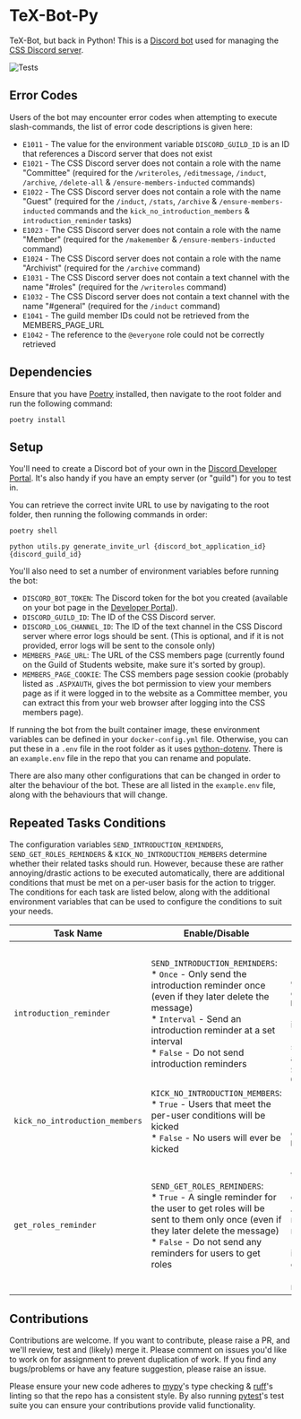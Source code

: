 # TeX-Bot-Py

TeX-Bot, but back in Python! This is a [Discord bot](https://discord.com/build/app-developers) used for managing the [CSS Discord server](https://cssbham.com/discord).

![Tests](https://github.com/CSSUoB/TeX-Bot-Py-V2/actions/workflows/tests.yml/badge.svg)

## Error Codes

Users of the bot may encounter error codes when attempting to execute slash-commands, the list of error code descriptions is given here:

* `E1011` - The value for the environment variable `DISCORD_GUILD_ID` is an ID that references a Discord server that does not exist
* `E1021` - The CSS Discord server does not contain a role with the name "Committee" (required for the `/writeroles`, `/editmessage`, `/induct`, `/archive`, `/delete-all` & `/ensure-members-inducted` commands)
* `E1022` - The CSS Discord server does not contain a role with the name "Guest" (required for the `/induct`, `/stats`, `/archive` & `/ensure-members-inducted` commands and the `kick_no_introduction_members` & `introduction_reminder` tasks)
* `E1023` - The CSS Discord server does not contain a role with the name "Member" (required for the `/makemember` & `/ensure-members-inducted` command)
* `E1024` - The CSS Discord server does not contain a role with the name "Archivist" (required for the `/archive` command)
* `E1031` - The CSS Discord server does not contain a text channel with the name "#roles" (required for the `/writeroles` command)
* `E1032` - The CSS Discord server does not contain a text channel with the name "#general" (required for the `/induct` command)
* `E1041` - The guild member IDs could not be retrieved from the MEMBERS_PAGE_URL
* `E1042` - The reference to the `@everyone` role could not be correctly retrieved

## Dependencies

Ensure that you have [Poetry](https://python-poetry.org/) installed, then navigate to the root folder and run the following command:

```shell
poetry install
```

## Setup

You'll need to create a Discord bot of your own in the [Discord Developer Portal](https://discord.com/developers/applications). It's also handy if you have an empty server (or "guild") for you to test in.

You can retrieve the correct invite URL to use by navigating to the root folder, then running the following commands in order:

```shell
poetry shell
```

```shell
python utils.py generate_invite_url {discord_bot_application_id} {discord_guild_id}
```

You'll also need to set a number of environment variables before running the bot:

* `DISCORD_BOT_TOKEN`: The Discord token for the bot you created (available on your bot page in the [Developer Portal](https://discord.com/developers/applications)).
* `DISCORD_GUILD_ID`: The ID of the CSS Discord server.
* `DISCORD_LOG_CHANNEL_ID`: The ID of the text channel in the CSS Discord server where error logs should be sent. (This is optional, and if it is not provided, error logs will be sent to the console only)
* `MEMBERS_PAGE_URL`: The URL of the CSS members page (currently found on the Guild of Students website, make sure it's sorted by group).
* `MEMBERS_PAGE_COOKIE`: The CSS members page session cookie (probably listed as `.ASPXAUTH`, gives the bot permission to view your members page as if it were logged in to the website as a Committee member, you can extract this from your web browser after logging into the CSS members page).

If running the bot from the built container image, these environment variables can be defined in your `docker-config.yml` file. Otherwise, you can put these in a `.env` file in the root folder as it uses [python-dotenv](https://saurabh-kumar.com/python-dotenv/). There is an `example.env` file in the repo that you can rename and populate.

There are also many other configurations that can be changed in order to alter the behaviour of the bot. These are all listed in the `example.env` file, along with the behaviours that will change.

## Repeated Tasks Conditions

The configuration variables `SEND_INTRODUCTION_REMINDERS`, `SEND_GET_ROLES_REMINDERS` & `KICK_NO_INTRODUCTION_MEMBERS` determine whether their related tasks should run. However, because these are rather annoying/drastic actions to be executed automatically, there are additional conditions that must be met on a per-user basis for the action to trigger. The conditions for each task are listed below, along with the additional environment variables that can be used to configure the conditions to suit your needs.

| Task Name                      | Enable/Disable                                                                                                                                                                                                                                       | Per-User Conditions                                                                                                                                                                                                                                                                                                                                                                        | Scheduled Interval                                                                                                                                                                                                                                                                |
|--------------------------------|------------------------------------------------------------------------------------------------------------------------------------------------------------------------------------------------------------------------------------------------------|--------------------------------------------------------------------------------------------------------------------------------------------------------------------------------------------------------------------------------------------------------------------------------------------------------------------------------------------------------------------------------------------|-----------------------------------------------------------------------------------------------------------------------------------------------------------------------------------------------------------------------------------------------------------------------------------|
| `introduction_reminder`        | `SEND_INTRODUCTION_REMINDERS`:<br/>* `Once` - Only send the introduction reminder once (even if they later delete the message)<br/>* `Interval` - Send an introduction reminder at a set interval<br/>* `False` - Do not send introduction reminders | * The user has not been inducted (does not have the Guest role)<br/>* The time since the user joined is greater than the maximum out of 1 day or one third of `KICK_NO_INTRODUCTION_MEMBERS_DELAY`<br/>* The user has not opted out of introduction reminders<br/>* The user has not already been sent an introduction reminder (only applied when `SEND_INTRODUCTION_REMINDERS` == `Once` | The interval of time between this task running is determined by `INTRODUCTION_REMINDER_INTERVAL`. (When `SEND_INTRODUCTION_REMINDERS` == `Once`, all users will still be checked at this interval just not sent a message if they have already been sent an introduction reminder |
| `kick_no_introduction_members` | `KICK_NO_INTRODUCTION_MEMBERS`:<br/>* `True` - Users that meet the per-user conditions will be kicked<br/>* `False` - No users will ever be kicked                                                                                                   | * The user has not been inducted (does not have the Guest role)<br/>* The time since the user joined is greater than `KICK_NO_INTRODUCTION_MEMBERS_DELAY`                                                                                                                                                                                                                                  | This task is run every 24 hours                                                                                                                                                                                                                                                   |
| `get_roles_reminder`           | `SEND_GET_ROLES_REMINDERS`:<br/>* `True` - A single reminder for the user to get roles will be sent to them only once (even if they later delete the message)<br/>* `False` - Do not send any reminders for users to get roles                       | * The user has been inducted (has the Guest role)<br/>* The user does not have any of the opt-in roles (E.g. First Year or Anime) (having the green Member role or even the Committee role makes no difference)<br/>* The time since the user was inducted (gained the guest role) is greater than 1 day<br/>* The user has not yet been sent a reminder to get roles                      | The interval of time between this task running is determined by `GET_ROLES_REMINDER_INTERVAL`                                                                                                                                                                                     |

## Contributions

Contributions are welcome. If you want to contribute, please raise a PR, and we'll review, test and (likely) merge it. Please comment on issues you'd like to work on for assignment to prevent duplication of work. If you find any bugs/problems or have any feature suggestion, please raise an issue.

Please ensure your new code adheres to [mypy](https://www.mypy-lang.org/)'s type checking & [ruff](https://ruff.rs/)'s linting so that the repo has a consistent style. By also running [pytest]()'s test suite you can ensure your contributions provide valid functionality.
